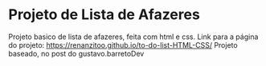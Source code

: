 # Projeto de Lista de Afazeres

Projeto basico de lista de afazeres, feita com html e css.
Link para a página do projeto: https://renanzitoo.github.io/to-do-list-HTML-CSS/
Projeto baseado, no post do gustavo.barretoDev
